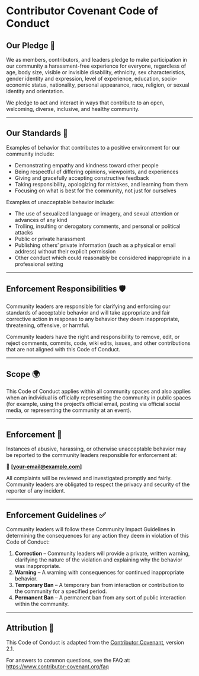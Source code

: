 # Contributor Covenant Code of Conduct

## Our Pledge 🤝

We as members, contributors, and leaders pledge to make participation in our community a harassment-free experience for everyone, regardless of age, body size, visible or invisible disability, ethnicity, sex characteristics, gender identity and expression, level of experience, education, socio-economic status, nationality, personal appearance, race, religion, or sexual identity and orientation.

We pledge to act and interact in ways that contribute to an open, welcoming, diverse, inclusive, and healthy community.

---

## Our Standards 🌟

Examples of behavior that contributes to a positive environment for our community include:

- Demonstrating empathy and kindness toward other people
- Being respectful of differing opinions, viewpoints, and experiences
- Giving and gracefully accepting constructive feedback
- Taking responsibility, apologizing for mistakes, and learning from them
- Focusing on what is best for the community, not just for ourselves

Examples of unacceptable behavior include:

- The use of sexualized language or imagery, and sexual attention or advances of any kind
- Trolling, insulting or derogatory comments, and personal or political attacks
- Public or private harassment
- Publishing others’ private information (such as a physical or email address) without their explicit permission
- Other conduct which could reasonably be considered inappropriate in a professional setting

---

## Enforcement Responsibilities 🛡️

Community leaders are responsible for clarifying and enforcing our standards of acceptable behavior and will take appropriate and fair corrective action in response to any behavior they deem inappropriate, threatening, offensive, or harmful.

Community leaders have the right and responsibility to remove, edit, or reject comments, commits, code, wiki edits, issues, and other contributions that are not aligned with this Code of Conduct.

---

## Scope 🌍

This Code of Conduct applies within all community spaces and also applies when an individual is officially representing the community in public spaces (for example, using the project’s official email, posting via official social media, or representing the community at an event).

---

## Enforcement 🚨

Instances of abusive, harassing, or otherwise unacceptable behavior may be reported to the community leaders responsible for enforcement at:

📧 **[your-email@example.com]**

All complaints will be reviewed and investigated promptly and fairly.  
Community leaders are obligated to respect the privacy and security of the reporter of any incident.

---

## Enforcement Guidelines ✅

Community leaders will follow these Community Impact Guidelines in determining the consequences for any action they deem in violation of this Code of Conduct:

1. **Correction** – Community leaders will provide a private, written warning, clarifying the nature of the violation and explaining why the behavior was inappropriate.
2. **Warning** – A warning with consequences for continued inappropriate behavior.
3. **Temporary Ban** – A temporary ban from interaction or contribution to the community for a specified period.
4. **Permanent Ban** – A permanent ban from any sort of public interaction within the community.

---

## Attribution 📖

This Code of Conduct is adapted from the [Contributor Covenant](https://www.contributor-covenant.org), version 2.1.

For answers to common questions, see the FAQ at:  
https://www.contributor-covenant.org/faq
